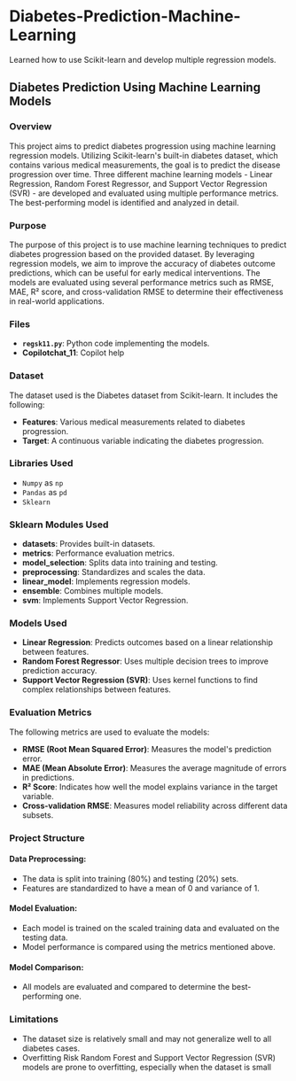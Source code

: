# Diabetes-Prediction-Machine-Learning

Learned how to use Scikit-learn and develop multiple regression models.

## Diabetes Prediction Using Machine Learning Models

### Overview
This project aims to predict diabetes progression using machine learning regression models. Utilizing Scikit-learn's built-in diabetes dataset, which contains various medical measurements, the goal is to predict the disease progression over time. Three different machine learning models - Linear Regression, Random Forest Regressor, and Support Vector Regression (SVR) - are developed and evaluated using multiple performance metrics. The best-performing model is identified and analyzed in detail.

### Purpose
The purpose of this project is to use machine learning techniques to predict diabetes progression based on the provided dataset. By leveraging regression models, we aim to improve the accuracy of diabetes outcome predictions, which can be useful for early medical interventions. The models are evaluated using several performance metrics such as RMSE, MAE, R² score, and cross-validation RMSE to determine their effectiveness in real-world applications.

### Files
- **`regsk11.py`**: Python code implementing the models.
- **Copilotchat_11**: Copilot help 

### Dataset
The dataset used is the Diabetes dataset from Scikit-learn. It includes the following:

- **Features**: Various medical measurements related to diabetes progression.
- **Target**: A continuous variable indicating the diabetes progression.

### Libraries Used
- `Numpy` as `np`
- `Pandas` as `pd`
- `Sklearn`

### Sklearn Modules Used
- **datasets**: Provides built-in datasets.
- **metrics**: Performance evaluation metrics.
- **model_selection**: Splits data into training and testing.
- **preprocessing**: Standardizes and scales the data.
- **linear_model**: Implements regression models.
- **ensemble**: Combines multiple models.
- **svm**: Implements Support Vector Regression.

### Models Used
- **Linear Regression**: Predicts outcomes based on a linear relationship between features.
- **Random Forest Regressor**: Uses multiple decision trees to improve prediction accuracy.
- **Support Vector Regression (SVR)**: Uses kernel functions to find complex relationships between features.

### Evaluation Metrics
The following metrics are used to evaluate the models:
- **RMSE (Root Mean Squared Error)**: Measures the model's prediction error.
- **MAE (Mean Absolute Error)**: Measures the average magnitude of errors in predictions.
- **R² Score**: Indicates how well the model explains variance in the target variable.
- **Cross-validation RMSE**: Measures model reliability across different data subsets.

### Project Structure

#### Data Preprocessing:
- The data is split into training (80%) and testing (20%) sets.
- Features are standardized to have a mean of 0 and variance of 1.

#### Model Evaluation:
- Each model is trained on the scaled training data and evaluated on the testing data.
- Model performance is compared using the metrics mentioned above.

#### Model Comparison:
- All models are evaluated and compared to determine the best-performing one.


### Limitations
- The dataset size is relatively small and may not generalize well to all diabetes cases.
- Overfitting Risk Random Forest and Support Vector Regression (SVR) models are prone to overfitting, especially when the dataset is small 

